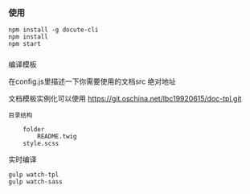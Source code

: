 ### 使用

```
npm install -g docute-cli
npm install
npm start
```

### 

编译模板

在config.js里描述一下你需要使用的文档src 绝对地址 

文档模板实例化可以使用  https://git.oschina.net/lbc19920615/doc-tpl.git

```
目录结构

    folder
        README.twig
    style.scss        
```

实时编译

```
gulp watch-tpl
gulp watch-sass
```